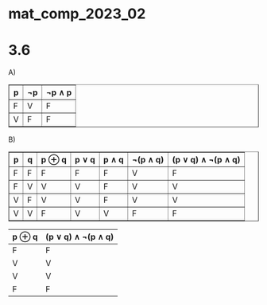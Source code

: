 # mat_comp_2023_02
<h1>3.6</h1> 
  <p>A)</p>
<table border="1">
  <tr>
    <th>p</th>
    <th>¬p</th>
    <th>¬p ∧ p</th>
  </tr>
  <tr>
    <td>F</td>
    <td>V</td>
    <td>F</td>
  </tr>
  <tr>
    <td>V</td>
    <td>F</td>
    <td>F</td>
  </tr>
</table>

<p>B)</p>
<table border="1">
  <tr>
    <th>p</th>
    <th>q</th>
    <th>p ⊕ q</th>
    <th>p ∨ q</th>
    <th>p ∧ q</th>
    <th>¬(p ∧ q)</th>
    <th>(p ∨ q) ∧ ¬(p ∧ q)</th>
  </tr>
  <tr>
    <td>F</td>
    <td>F</td>
    <td>F</td>
    <td>F</td>
    <td>F</td>
    <td>V</td>
    <td>F</td>
  </tr>
  <tr>
    <td>F</td>
    <td>V</td>
    <td>V</td>
    <td>V</td>
    <td>F</td>
    <td>V</td>
    <td>V</td>
  </tr>
  <tr>
    <td>V</td>
    <td>F</td>
    <td>V</td>
    <td>V</td>
    <td>F</td>
    <td>V</td>
    <td>V</td>
  </tr>
  <tr>
    <td>V</td>
    <td>V</td>
    <td>F</td>
    <td>V</td>
    <td>V</td>
    <td>F</td>
    <td>F</td>
  </tr>
</table>

|  p ⊕ q  |  (p ∨ q) ∧ ¬(p ∧ q)  |
| ------- | -------------------- |
|   F     |          F           |
|   V     |          V           |
|   V     |          V           |
|   F     |          F           |


